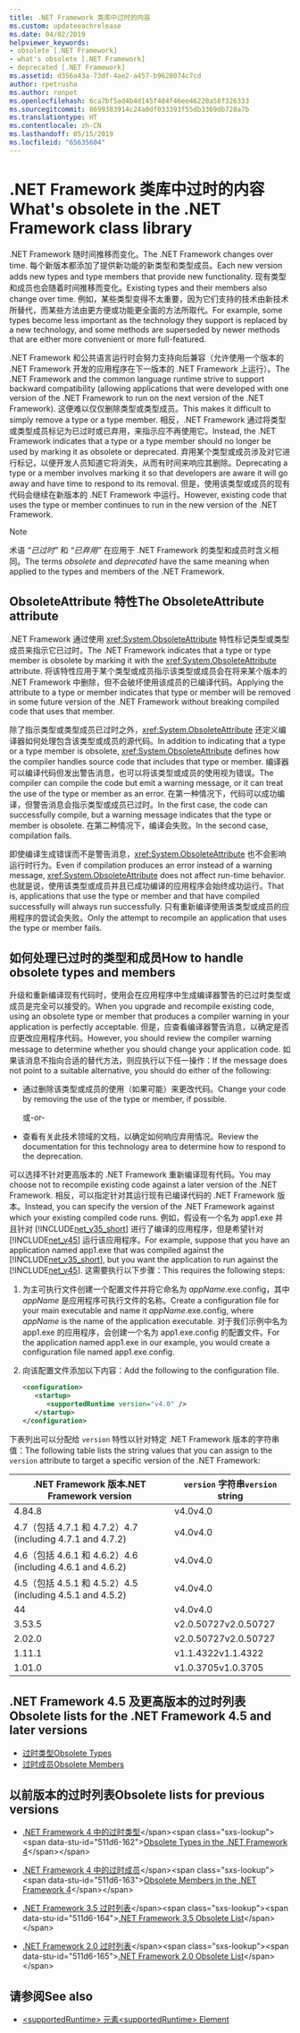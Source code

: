 ```yaml
---
title: .NET Framework 类库中过时的内容
ms.custom: updateeachrelease
ms.date: 04/02/2019
helpviewer_keywords:
- obsolete [.NET Framework]
- what's obsolete [.NET Framework]
- deprecated [.NET Framework]
ms.assetid: d356a43a-73df-4ae2-a457-b9628074c7cd
author: rpetrusha
ms.author: ronpet
ms.openlocfilehash: 6ca7bf5ad4b4d145f484f46ee46220a58f326333
ms.sourcegitcommit: 8699383914c24a0df033393f55db3369db728a7b
ms.translationtype: HT
ms.contentlocale: zh-CN
ms.lasthandoff: 05/15/2019
ms.locfileid: "65635604"
---
```

# <a name="whats-obsolete-in-the-net-framework-class-library"></a><span data-ttu-id="511d6-102">.NET Framework 类库中过时的内容</span><span class="sxs-lookup"><span data-stu-id="511d6-102">What's obsolete in the .NET Framework class library</span></span>

<span data-ttu-id="511d6-103">.NET Framework 随时间推移而变化。</span><span class="sxs-lookup"><span data-stu-id="511d6-103">The .NET Framework changes over time.</span></span> <span data-ttu-id="511d6-104">每个新版本都添加了提供新功能的新类型和类型成员。</span><span class="sxs-lookup"><span data-stu-id="511d6-104">Each new version adds new types and type members that provide new functionality.</span></span> <span data-ttu-id="511d6-105">现有类型和成员也会随着时间推移而变化。</span><span class="sxs-lookup"><span data-stu-id="511d6-105">Existing types and their members also change over time.</span></span> <span data-ttu-id="511d6-106">例如，某些类型变得不太重要，因为它们支持的技术由新技术所替代，而某些方法由更方便或功能更全面的方法所取代。</span><span class="sxs-lookup"><span data-stu-id="511d6-106">For example, some types become less important as the technology they support is replaced by a new technology, and some methods are superseded by newer methods that are either more convenient or more full-featured.</span></span>

<span data-ttu-id="511d6-107">.NET Framework 和公共语言运行时会努力支持向后兼容（允许使用一个版本的 .NET Framework 开发的应用程序在下一版本的 .NET Framework 上运行）。</span><span class="sxs-lookup"><span data-stu-id="511d6-107">The .NET Framework and the common language runtime strive to support backward compatibility (allowing applications that were developed with one version of the .NET Framework to run on the next version of the .NET Framework).</span></span> <span data-ttu-id="511d6-108">这便难以仅仅删除类型或类型成员。</span><span class="sxs-lookup"><span data-stu-id="511d6-108">This makes it difficult to simply remove a type or a type member.</span></span> <span data-ttu-id="511d6-109">相反，.NET Framework 通过将类型或类型成员标记为已过时或已弃用，来指示应不再使用它。</span><span class="sxs-lookup"><span data-stu-id="511d6-109">Instead, the .NET Framework indicates that a type or a type member should no longer be used by marking it as obsolete or deprecated.</span></span> <span data-ttu-id="511d6-110">弃用某个类型或成员涉及对它进行标记，以便开发人员知道它将消失，从而有时间来响应其删除。</span><span class="sxs-lookup"><span data-stu-id="511d6-110">Deprecating a type or a member involves marking it so that developers are aware it will go away and have time to respond to its removal.</span></span> <span data-ttu-id="511d6-111">但是，使用该类型或成员的现有代码会继续在新版本的 .NET Framework 中运行。</span><span class="sxs-lookup"><span data-stu-id="511d6-111">However, existing code that uses the type or member continues to run in the new version of the .NET Framework.</span></span>

> [!NOTE]
> <span data-ttu-id="511d6-112">术语 *“已过时”* 和 *“已弃用”* 在应用于 .NET Framework 的类型和成员时含义相同。</span><span class="sxs-lookup"><span data-stu-id="511d6-112">The terms *obsolete* and *deprecated* have the same meaning when applied to the types and members of the .NET Framework.</span></span>

## <a name="the-obsoleteattribute-attribute"></a><span data-ttu-id="511d6-113">ObsoleteAttribute 特性</span><span class="sxs-lookup"><span data-stu-id="511d6-113">The ObsoleteAttribute attribute</span></span>

<span data-ttu-id="511d6-114">.NET Framework 通过使用 <xref:System.ObsoleteAttribute> 特性标记类型或类型成员来指示它已过时。</span><span class="sxs-lookup"><span data-stu-id="511d6-114">The .NET Framework indicates that a type or type member is obsolete by marking it with the <xref:System.ObsoleteAttribute> attribute.</span></span> <span data-ttu-id="511d6-115">将该特性应用于某个类型或成员指示该类型或成员会在将来某个版本的 .NET Framework 中删除，但不会破坏使用该成员的已编译代码。</span><span class="sxs-lookup"><span data-stu-id="511d6-115">Applying the attribute to a type or member indicates that type or member will be removed in some future version of the .NET Framework without breaking compiled code that uses that member.</span></span>

<span data-ttu-id="511d6-116">除了指示类型或类型成员已过时之外，<xref:System.ObsoleteAttribute> 还定义编译器如何处理包含该类型或成员的源代码。</span><span class="sxs-lookup"><span data-stu-id="511d6-116">In addition to indicating that a type or a type member is obsolete, <xref:System.ObsoleteAttribute> defines how the compiler handles source code that includes that type or member.</span></span> <span data-ttu-id="511d6-117">编译器可以编译代码但发出警告消息，也可以将该类型或成员的使用视为错误。</span><span class="sxs-lookup"><span data-stu-id="511d6-117">The compiler can compile the code but emit a warning message, or it can treat the use of the type or member as an error.</span></span> <span data-ttu-id="511d6-118">在第一种情况下，代码可以成功编译，但警告消息会指示类型或成员已过时。</span><span class="sxs-lookup"><span data-stu-id="511d6-118">In the first case, the code can successfully compile, but a warning message indicates that the type or member is obsolete.</span></span> <span data-ttu-id="511d6-119">在第二种情况下，编译会失败。</span><span class="sxs-lookup"><span data-stu-id="511d6-119">In the second case, compilation fails.</span></span>

<span data-ttu-id="511d6-120">即使编译生成错误而不是警告消息，<xref:System.ObsoleteAttribute> 也不会影响运行时行为。</span><span class="sxs-lookup"><span data-stu-id="511d6-120">Even if compilation produces an error instead of a warning message, <xref:System.ObsoleteAttribute> does not affect run-time behavior.</span></span> <span data-ttu-id="511d6-121">也就是说，使用该类型或成员并且已成功编译的应用程序会始终成功运行。</span><span class="sxs-lookup"><span data-stu-id="511d6-121">That is, applications that use the type or member and that have compiled successfully will always run successfully.</span></span> <span data-ttu-id="511d6-122">只有重新编译使用该类型或成员的应用程序的尝试会失败。</span><span class="sxs-lookup"><span data-stu-id="511d6-122">Only the attempt to recompile an application that uses the type or member fails.</span></span>

## <a name="how-to-handle-obsolete-types-and-members"></a><span data-ttu-id="511d6-123">如何处理已过时的类型和成员</span><span class="sxs-lookup"><span data-stu-id="511d6-123">How to handle obsolete types and members</span></span>

<span data-ttu-id="511d6-124">升级和重新编译现有代码时，使用会在应用程序中生成编译器警告的已过时类型或成员是完全可以接受的。</span><span class="sxs-lookup"><span data-stu-id="511d6-124">When you upgrade and recompile existing code, using an obsolete type or member that produces a compiler warning in your application is perfectly acceptable.</span></span> <span data-ttu-id="511d6-125">但是，应查看编译器警告消息，以确定是否应更改应用程序代码。</span><span class="sxs-lookup"><span data-stu-id="511d6-125">However, you should review the compiler warning message to determine whether you should change your application code.</span></span> <span data-ttu-id="511d6-126">如果该消息不指向合适的替代方法，则应执行以下任一操作：</span><span class="sxs-lookup"><span data-stu-id="511d6-126">If the message does not point to a suitable alternative, you should do either of the following:</span></span>

- <span data-ttu-id="511d6-127">通过删除该类型或成员的使用（如果可能）来更改代码。</span><span class="sxs-lookup"><span data-stu-id="511d6-127">Change your code by removing the use of the type or member, if possible.</span></span>

     <span data-ttu-id="511d6-128">或</span><span class="sxs-lookup"><span data-stu-id="511d6-128">-or-</span></span>

- <span data-ttu-id="511d6-129">查看有关此技术领域的文档，以确定如何响应弃用情况。</span><span class="sxs-lookup"><span data-stu-id="511d6-129">Review the documentation for this technology area to determine how to respond to the deprecation.</span></span>

<span data-ttu-id="511d6-130">可以选择不针对更高版本的 .NET Framework 重新编译现有代码。</span><span class="sxs-lookup"><span data-stu-id="511d6-130">You may choose not to recompile existing code against a later version of the .NET Framework.</span></span> <span data-ttu-id="511d6-131">相反，可以指定针对其运行现有已编译代码的 .NET Framework 版本。</span><span class="sxs-lookup"><span data-stu-id="511d6-131">Instead, you can specify the version of the .NET Framework against which your existing compiled code runs.</span></span> <span data-ttu-id="511d6-132">例如，假设有一个名为 app1.exe 并且针对 [!INCLUDE[net_v35_short](../../../includes/net-v35-short-md.md)] 进行了编译的应用程序，但是希望针对 [!INCLUDE[net_v45](../../../includes/net-v45-md.md)] 运行该应用程序。</span><span class="sxs-lookup"><span data-stu-id="511d6-132">For example, suppose that you have an application named app1.exe that was compiled against the [!INCLUDE[net_v35_short](../../../includes/net-v35-short-md.md)], but you want the application to run against the [!INCLUDE[net_v45](../../../includes/net-v45-md.md)].</span></span> <span data-ttu-id="511d6-133">这需要执行以下步骤：</span><span class="sxs-lookup"><span data-stu-id="511d6-133">This requires the following steps:</span></span>

1. <span data-ttu-id="511d6-134">为主可执行文件创建一个配置文件并将它命名为 *appName*.exe.config，其中 *appName* 是应用程序可执行文件的名称。</span><span class="sxs-lookup"><span data-stu-id="511d6-134">Create a configuration file for your main executable and name it *appName*.exe.config, where *appName* is the name of the application executable.</span></span> <span data-ttu-id="511d6-135">对于我们示例中名为 app1.exe 的应用程序，会创建一个名为 app1.exe.config 的配置文件。</span><span class="sxs-lookup"><span data-stu-id="511d6-135">For the application named app1.exe in our example, you would create a configuration file named app1.exe.config.</span></span>

2. <span data-ttu-id="511d6-136">向该配置文件添加以下内容：</span><span class="sxs-lookup"><span data-stu-id="511d6-136">Add the following to the configuration file.</span></span>

    ```xml
    <configuration>
       <startup> 
          <supportedRuntime version="v4.0" />
       </startup>
    </configuration>
    ```

<span data-ttu-id="511d6-137">下表列出可以分配给 `version` 特性以针对特定 .NET Framework 版本的字符串值：</span><span class="sxs-lookup"><span data-stu-id="511d6-137">The following table lists the string values that you can assign to the `version` attribute to target a specific version of the .NET Framework:</span></span>

|<span data-ttu-id="511d6-138">.NET Framework 版本</span><span class="sxs-lookup"><span data-stu-id="511d6-138">.NET Framework version</span></span>|<span data-ttu-id="511d6-139">`version` 字符串</span><span class="sxs-lookup"><span data-stu-id="511d6-139">`version` string</span></span>|
|-|-|
|<span data-ttu-id="511d6-140">4.8</span><span class="sxs-lookup"><span data-stu-id="511d6-140">4.8</span></span>|<span data-ttu-id="511d6-141">v4.0</span><span class="sxs-lookup"><span data-stu-id="511d6-141">v4.0</span></span>|
|<span data-ttu-id="511d6-142">4.7（包括 4.7.1 和 4.7.2）</span><span class="sxs-lookup"><span data-stu-id="511d6-142">4.7 (including 4.7.1 and 4.7.2)</span></span>|<span data-ttu-id="511d6-143">v4.0</span><span class="sxs-lookup"><span data-stu-id="511d6-143">v4.0</span></span>|
|<span data-ttu-id="511d6-144">4.6（包括 4.6.1 和 4.6.2）</span><span class="sxs-lookup"><span data-stu-id="511d6-144">4.6 (including 4.6.1 and 4.6.2)</span></span>|<span data-ttu-id="511d6-145">v4.0</span><span class="sxs-lookup"><span data-stu-id="511d6-145">v4.0</span></span>|
|<span data-ttu-id="511d6-146">4.5（包括 4.5.1 和 4.5.2）</span><span class="sxs-lookup"><span data-stu-id="511d6-146">4.5 (including 4.5.1 and 4.5.2)</span></span>|<span data-ttu-id="511d6-147">v4.0</span><span class="sxs-lookup"><span data-stu-id="511d6-147">v4.0</span></span>|
|<span data-ttu-id="511d6-148">4</span><span class="sxs-lookup"><span data-stu-id="511d6-148">4</span></span>|<span data-ttu-id="511d6-149">v4.0</span><span class="sxs-lookup"><span data-stu-id="511d6-149">v4.0</span></span>|
|<span data-ttu-id="511d6-150">3.5</span><span class="sxs-lookup"><span data-stu-id="511d6-150">3.5</span></span>|<span data-ttu-id="511d6-151">v2.0.50727</span><span class="sxs-lookup"><span data-stu-id="511d6-151">v2.0.50727</span></span>|
|<span data-ttu-id="511d6-152">2.0</span><span class="sxs-lookup"><span data-stu-id="511d6-152">2.0</span></span>|<span data-ttu-id="511d6-153">v2.0.50727</span><span class="sxs-lookup"><span data-stu-id="511d6-153">v2.0.50727</span></span>|
|<span data-ttu-id="511d6-154">1.1</span><span class="sxs-lookup"><span data-stu-id="511d6-154">1.1</span></span>|<span data-ttu-id="511d6-155">v1.1.4322</span><span class="sxs-lookup"><span data-stu-id="511d6-155">v1.1.4322</span></span>|
|<span data-ttu-id="511d6-156">1.0</span><span class="sxs-lookup"><span data-stu-id="511d6-156">1.0</span></span>|<span data-ttu-id="511d6-157">v1.0.3705</span><span class="sxs-lookup"><span data-stu-id="511d6-157">v1.0.3705</span></span>|

## <a name="obsolete-lists-for-the-net-framework-45-and-later-versions"></a><span data-ttu-id="511d6-158">.NET Framework 4.5 及更高版本的过时列表</span><span class="sxs-lookup"><span data-stu-id="511d6-158">Obsolete lists for the .NET Framework 4.5 and later versions</span></span>

- [<span data-ttu-id="511d6-159">过时类型</span><span class="sxs-lookup"><span data-stu-id="511d6-159">Obsolete Types</span></span>](obsolete-types.md)
- [<span data-ttu-id="511d6-160">过时成员</span><span class="sxs-lookup"><span data-stu-id="511d6-160">Obsolete Members</span></span>](obsolete-members.md)

## <a name="obsolete-lists-for-previous-versions"></a><span data-ttu-id="511d6-161">以前版本的过时列表</span><span class="sxs-lookup"><span data-stu-id="511d6-161">Obsolete lists for previous versions</span></span>

- <span data-ttu-id="511d6-162">[.NET Framework 4 中的过时类型](https://docs.microsoft.com/previous-versions/dotnet/netframework-4.0/ee461503(v=vs.100))</span><span class="sxs-lookup"><span data-stu-id="511d6-162">[Obsolete Types in the .NET Framework 4](https://docs.microsoft.com/previous-versions/dotnet/netframework-4.0/ee461503(v=vs.100))</span></span>

- <span data-ttu-id="511d6-163">[.NET Framework 4 中的过时成员](https://docs.microsoft.com/previous-versions/dotnet/netframework-4.0/ee471421(v=vs.100))</span><span class="sxs-lookup"><span data-stu-id="511d6-163">[Obsolete Members in the .NET Framework 4](https://docs.microsoft.com/previous-versions/dotnet/netframework-4.0/ee471421(v=vs.100))</span></span>

- <span data-ttu-id="511d6-164">[.NET Framework 3.5 过时列表](https://docs.microsoft.com/previous-versions/cc835481(v=msdn.10))</span><span class="sxs-lookup"><span data-stu-id="511d6-164">[.NET Framework 3.5 Obsolete List](https://docs.microsoft.com/previous-versions/cc835481(v=msdn.10))</span></span>

- <span data-ttu-id="511d6-165">[.NET Framework 2.0 过时列表](https://docs.microsoft.com/previous-versions/aa497286(v=msdn.10))</span><span class="sxs-lookup"><span data-stu-id="511d6-165">[.NET Framework 2.0 Obsolete List](https://docs.microsoft.com/previous-versions/aa497286(v=msdn.10))</span></span>

## <a name="see-also"></a><span data-ttu-id="511d6-166">请参阅</span><span class="sxs-lookup"><span data-stu-id="511d6-166">See also</span></span>

- [<span data-ttu-id="511d6-167">\<supportedRuntime> 元素</span><span class="sxs-lookup"><span data-stu-id="511d6-167">\<supportedRuntime> Element</span></span>](../configure-apps/file-schema/startup/supportedruntime-element.md)
